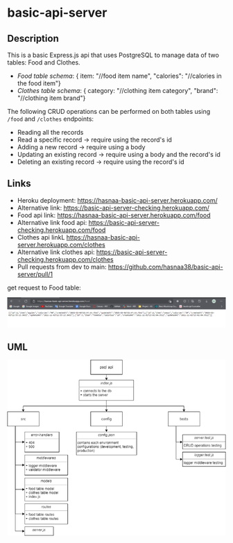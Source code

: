 # basic-api-server

## Description

This is a basic Express.js api that uses PostgreSQL to manage data of two tables: Food and Clothes.

* *Food table schema*: { item: "//food item name", "calories": "//calories in the food item"}
* *Clothes table schema*: { category: "//clothing item category", "brand": "//clothing item brand"}

The following CRUD operations can be performed on both tables using `/food` and `/clothes` endpoints:

* Reading all the records
* Read a specific record -> require using the record's id
* Adding a new record -> require using a body
* Updating an existing record -> require using a body and the record's id
* Deleting an existing record -> require using the record's id

## Links

* Heroku deployment: https://hasnaa-basic-api-server.herokuapp.com/
* Alternative link: https://basic-api-server-checking.herokuapp.com/
* Food api link: https://hasnaa-basic-api-server.herokuapp.com/food
* Alternative link food api: https://basic-api-server-checking.herokuapp.com/food
* Clothes api linkL https://hasnaa-basic-api-server.herokuapp.com/clothes
* Alternative link clothes api: https://basic-api-server-checking.herokuapp.com/clothes
* Pull requests from dev to main: https://github.com/hasnaa38/basic-api-server/pull/1

get request to Food table:

![food-table.png](./food-table.PNG)

## UML

![uml-lab03.png](./uml_lab03.png)
